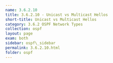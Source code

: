 ```yaml
---
name: 3.6.2.10
title: 3.6.2.10 - Unicast vs Multicast Hellos
short-title: Unicast vs Multicast Hellos
category: 3.6.2 OSPF Network Types
collection: ospf
layout: page
exam: both
sidebar: ospf\_sidebar
permalink: 3.6.2.10.html
folder: ospf
---
```

